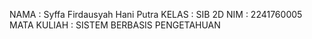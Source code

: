 NAMA        : Syffa Firdausyah Hani Putra
KELAS       : SIB 2D
NIM         : 2241760005
MATA KULIAH : SISTEM BERBASIS PENGETAHUAN
